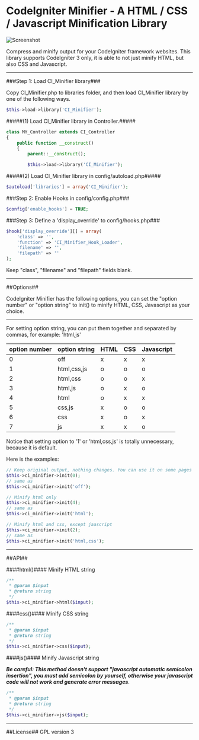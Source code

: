 # CodeIgniter Minifier - A HTML / CSS / Javascript Minification Library

![Screenshot](http://i.imgur.com/L5Cps84.png)


Compress and minify output for your CodeIgniter framework websites. This library supports CodeIgniter 3 only, it is able to not just minify HTML, but also CSS and Javascript.

------------------------------------

###Step 1: Load CI_Minifier library###

Copy CI_Minifier.php to libraries folder, and then load CI_Minifier library by one of the following ways.

```php
$this->load->library('CI_Minifier');
```

#####(1) Load CI_Minifier library in Controller.#####
```php
class MY_Controller extends CI_Controller
{
    public function __construct()
    {
        parent::__construct();

        $this->load->library('CI_Minifier');
```
#####(2) Load CI_Minifier library in config/autoload.php#####
```php
$autoload['libraries'] = array('CI_Minifier');
```

###Step 2: Enable Hooks in config/config.php###
```php
$config['enable_hooks'] = TRUE;
```
###Step 3: Define a 'display_override' to config/hooks.php###
```php
$hook['display_override'][] = array(
    'class' => '',
    'function' => 'CI_Minifier_Hook_Loader',
    'filename' => '',
    'filepath' => ''
);
```
Keep "class", "filename" and "filepath" fields blank. 

----------------------------------------
##Options##

CodeIgniter Minifier has the following options, you can set the "option number" or "option string" to init() to minify HTML, CSS, Javascript as your choice. 

------------------------

For setting option string, you can put them together and separated by commas, for example: 'html,js'

| option number  | option string | HTML | CSS | Javascript |
| ------------- | ------------- | ------------- | ------------- | ------------- |
| 0 | off | x | x | x |
| 1 | html,css,js | o | o | o |
| 2 | html,css | o | o | x |
| 3 | html,js | o | x | o |
| 4 | html | o | x | x |
| 5 | css,js | x | o | o |
| 6 | css | x | o | x |
| 7 | js | x | x | o |

Notice that setting option to '1' or 'html,css,js' is totally unnecessary, because it is default.

Here is the examples:
```php
// Keep original output, nothing changes. You can use it on some pages you won't minify.
$this->ci_minifier->init(0);
// same as
$this->ci_minifier->init('off');
```
```php
// Minify html only
$this->ci_minifier->init(4); 
// same as
$this->ci_minifier->init('html'); 
```
```php
// Minify html and css, except jaascript
$this->ci_minifier->init(2);
// same as
$this->ci_minifier->init('html,css'); 
```
--------------------------------------------------
##API##

####html()####
Minify HTML string
```php
/**
 * @param $input
 * @return string
 */
$this->ci_minifier->html($input);
```

####css()####
Minify CSS string
```php
/**
 * @param $input
 * @return string
 */
$this->ci_minifier->css($input);
```

####js()####
Minify Javascript string

***Be careful: This method doesn't support "javascript automatic semicolon insertion", you must add semicolon by yourself, otherwise your javascript code will not work and generate error messages***.
```php
/**
 * @param $input
 * @return string
 */
$this->ci_minifier->js($input);
```
---------------------------------------------
##License##
GPL version 3


